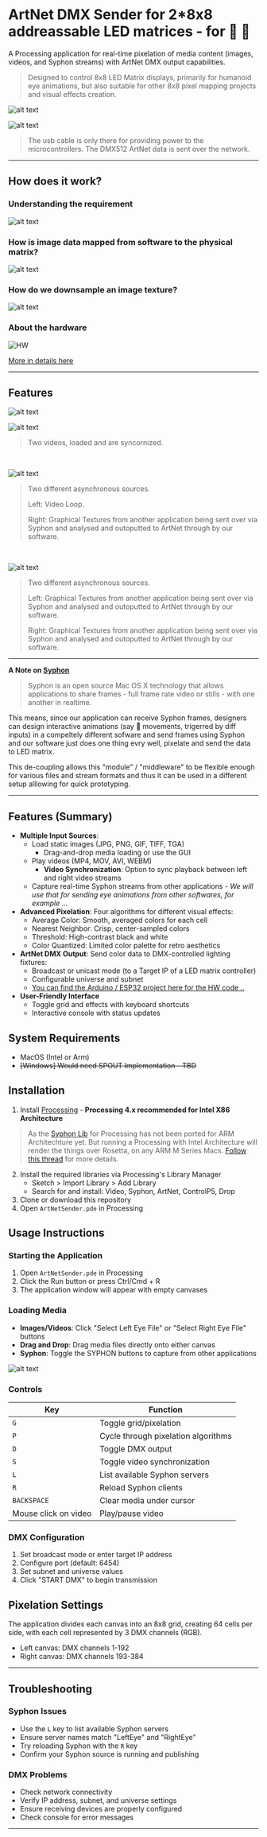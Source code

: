 # ArtNet DMX Sender for 2*8x8 addreassable LED matrices - for 🤖 👀

A Processing application for real-time pixelation of media content (images, videos, and Syphon streams) with ArtNet DMX output capabilities. 
> Designed to control 8x8 LED Matrix displays, primarily for humanoid eye animations, but also suitable for other 8x8 pixel mapping projects and visual effects creation.

![alt text](<_assets/Screenshot 2025-03-24 at 11.16.21.png>)

![alt text](<_assets/2 videos - synced.jpg>)
> The usb cable is only there for providing power to the microcontrollers. The DMX512 ArtNet data is sent over the network.

---

## How does it work?

### Understanding the requirement

![alt text](<_assets/Pixel Processing algorithms.png>)

### How is image data mapped from software to the physical matrix?

![alt text](<_assets/Pixel Processing algorithms-2.png>)

### How do we downsample an image texture?

![alt text](<_assets/Pixel Processing algorithms-3.png>)

### About the hardware

![HW](<_assets/Hardware ....png>)

[More in details here](Arduino/README.md)

---

## Features

![alt text](<_assets/Our software.png>)

![alt text](<_assets/2 videos - synced.jpg>)
> Two videos, loaded and are syncornized.

<br>

![alt text](<_assets/1 syphon 1 video.jpg>)
> Two different asynchronous sources.
>
> Left: Video Loop.
>
> Right: Graphical Textures from another application being sent over via Syphon and analysed and outoputted to ArtNet through by our software.

<br>

![alt text](<_assets/2 syphon.jpg>)
> Two different asynchronous sources.
>
> Left: Graphical Textures from another application being sent over via Syphon and analysed and outoputted to ArtNet through by our software.
>
> Right: Graphical Textures from another application being sent over via Syphon and analysed and outoputted to ArtNet through by our software.

---

__A Note on [Syphon](https://syphon.github.io/)__ 
> Syphon is an open source Mac OS X technology that allows applications to share frames - full frame rate video or stills - with one another in realtime.

This means, since our application can receive Syphon frames, designers can design interactive animations (say 👀 movements, trigerred by diff inputs) in a compeltely different sofware and send frames using Syphon and our software just does one thing evry well, pixelate and send the data to LED matrix.

This de-coupling allows this "module" / "middleware" to be flexible enough for various files and stream formats and thus it can be used in a different setup alllowing for quick prototyping.

---

## Features (Summary)

- **Multiple Input Sources**:
  - Load static images (JPG, PNG, GIF, TIFF, TGA)
    - Drag-and-drop media loading or use the GUI
  - Play videos (MP4, MOV, AVI, WEBM)
    - **Video Synchronization**: Option to sync playback between left and right video streams
  - Capture real-time Syphon streams from other applications - _We will use that for sending eye animations from other softwares, for example ..._
- **Advanced Pixelation**: Four algorithms for different visual effects:
  - Average Color: Smooth, averaged colors for each cell
  - Nearest Neighbor: Crisp, center-sampled colors
  - Threshold: High-contrast black and white
  - Color Quantized: Limited color palette for retro aesthetics
- **ArtNet DMX Output**: Send color data to DMX-controlled lighting fixtures:
  - Broadcast or unicast mode (to a Target IP of a LED matrix controller)
  - Configurable universe and subnet
  - [You can find the Arduino / ESP32 project here for the HW code ..](simple/Arduino/esp32s3_8x8_ledmatrix_artnet_receiver)
- **User-Friendly Interface**
  - Toggle grid and effects with keyboard shortcuts
  - Interactive console with status updates

## System Requirements

- MacOS (Intel or Arm)
- ~~[Windows] Would need SPOUT Implementation - TBD~~

## Installation

1. Install [Processing](https://processing.org/download) - __Processing 4.x recommended for Intel X86 Architecture__
  > As the [Syphon Lib](https://github.com/Syphon/Processing) for Processing has not been ported for ARM Architechture yet. But running a Processing with Intel Architecture will render the things over Rosetta, on any ARM M Series Macs. [Follow this thread](https://github.com/Syphon/Java/issues/7) for more details.
2. Install the required libraries via Processing's Library Manager
   - Sketch > Import Library > Add Library
   - Search for and install: Video, Syphon, ArtNet, ControlP5, Drop
3. Clone or download this repository
4. Open `ArtNetSender.pde` in Processing

## Usage Instructions

### Starting the Application

1. Open `ArtNetSender.pde` in Processing
2. Click the Run button or press Ctrl/Cmd + R
3. The application window will appear with empty canvases

### Loading Media

- **Images/Videos**: Click "Select Left Eye File" or "Select Right Eye File" buttons
- **Drag and Drop**: Drag media files directly onto either canvas
- **Syphon**: Toggle the SYPHON buttons to capture from other applications

![alt text](_assets/software.gif)

### Controls

| Key | Function |
|-----|----------|
| `G` | Toggle grid/pixelation |
| `P` | Cycle through pixelation algorithms |
| `D` | Toggle DMX output |
| `S` | Toggle video synchronization |
| `L` | List available Syphon servers |
| `R` | Reload Syphon clients |
| `BACKSPACE` | Clear media under cursor |
| Mouse click on video | Play/pause video |

### DMX Configuration

1. Set broadcast mode or enter target IP address
2. Configure port (default: 6454)
3. Set subnet and universe values
4. Click "START DMX" to begin transmission

## Pixelation Settings

The application divides each canvas into an 8x8 grid, creating 64 cells per side, with each cell represented by 3 DMX channels (RGB).

- Left canvas: DMX channels 1-192
- Right canvas: DMX channels 193-384

---

## Troubleshooting

### Syphon Issues

- Use the `L` key to list available Syphon servers
- Ensure server names match "LeftEye" and "RightEye"
- Try reloading Syphon with the `R` key
- Confirm your Syphon source is running and publishing

### DMX Problems

- Check network connectivity
- Verify IP address, subnet, and universe settings
- Ensure receiving devices are properly configured
- Check console for error messages

---

